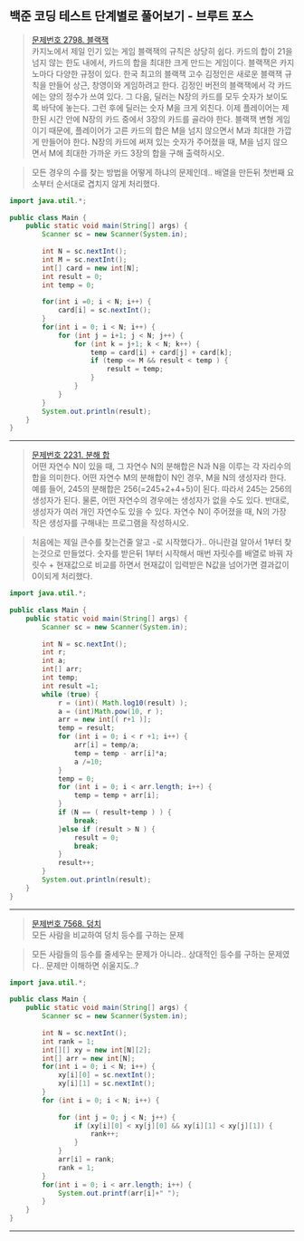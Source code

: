 ## 백준 코딩 테스트 단계별로 풀어보기 - 브루트 포스

>[문제번호 2798. 블랙잭](https://www.acmicpc.net/problem/2798)   
>카지노에서 제일 인기 있는 게임 블랙잭의 규칙은 상당히 쉽다. 카드의 합이 21을 넘지 않는 한도 내에서, 카드의 합을 최대한 크게 만드는 게임이다. 블랙잭은 카지노마다 다양한 규정이 있다.
>한국 최고의 블랙잭 고수 김정인은 새로운 블랙잭 규칙을 만들어 상근, 창영이와 게임하려고 한다.
>김정인 버전의 블랙잭에서 각 카드에는 양의 정수가 쓰여 있다. 그 다음, 딜러는 N장의 카드를 모두 숫자가 보이도록 바닥에 놓는다. 그런 후에 딜러는 숫자 M을 크게 외친다.
>이제 플레이어는 제한된 시간 안에 N장의 카드 중에서 3장의 카드를 골라야 한다. 블랙잭 변형 게임이기 때문에, 플레이어가 고른 카드의 합은 M을 넘지 않으면서 M과 최대한 가깝게 만들어야 한다.
>N장의 카드에 써져 있는 숫자가 주어졌을 때, M을 넘지 않으면서 M에 최대한 가까운 카드 3장의 합을 구해 출력하시오.

> 모든 경우의 수를 찾는 방법을 어떻게 하냐의 문제인데.. 배열을 만든뒤 첫번째 요소부터 순서대로 겹치지 않게 처리했다.
```JAVA
import java.util.*;
 
public class Main {
	public static void main(String[] args) {
		Scanner sc = new Scanner(System.in);
		
		int N = sc.nextInt();
		int M = sc.nextInt();
		int[] card = new int[N];
		int result = 0;
		int temp = 0;
		
		for(int i =0; i < N; i++) {
			card[i] = sc.nextInt();
		}		
		for(int i = 0; i < N; i++) {			
			for (int j = i+1; j < N; j++) {				
				for (int k = j+1; k < N; k++) {
					temp = card[i] + card[j] + card[k];
					if (temp <= M && result < temp ) {
						result = temp;
					}
				}
			}
		}
		System.out.println(result);
	}
}
```
---
>[문제번호 2231. 분해 합](https://www.acmicpc.net/problem/2231)   
>어떤 자연수 N이 있을 때, 그 자연수 N의 분해합은 N과 N을 이루는 각 자리수의 합을 의미한다. 어떤 자연수 M의 분해합이 N인 경우, M을 N의 생성자라 한다. 예를 들어, 245의 분해합은 256(=245+2+4+5)이 된다. 따라서 245는 256의 생성자가 된다. 물론, 어떤 자연수의 경우에는 생성자가 없을 수도 있다. 반대로, 생성자가 여러 개인 자연수도 있을 수 있다.
>자연수 N이 주어졌을 때, N의 가장 작은 생성자를 구해내는 프로그램을 작성하시오.

> 처음에는 제일 큰수를 찾는건줄 알고 -로 시작했다가.. 아니란걸 알아서 1부터 찾는것으로 만들었다. 숫자를 받은뒤 1부터 시작해서 매번 자릿수를 배열로 바꿔 자릿수 + 현재값으로 비교를 하면서 현재값이 입력받은 N값을 넘어가면 결과값이 0이되게 처리했다.
```JAVA
import java.util.*;
 
public class Main {
	public static void main(String[] args) {
		Scanner sc = new Scanner(System.in);
		
		int N = sc.nextInt();
		int r;
		int a;
		int[] arr;
		int temp;
		int result =1;
		while (true) {
			r = (int)( Math.log10(result) );
			a = (int)Math.pow(10, r );
			arr = new int[( r+1 )];
			temp = result;
			for (int i = 0; i < r +1; i++) {
				arr[i] = temp/a;
				temp = temp - arr[i]*a;
				a /=10;
			}
			temp = 0;
			for (int i = 0; i < arr.length; i++) {
				temp = temp + arr[i];
			}
			if (N == ( result+temp ) ) {
				break;
			}else if (result > N ) {
				result = 0;
				break;
			}
			result++;
		}
		System.out.println(result);
	}
}
```
---
>[문제번호 7568. 덩치](https://www.acmicpc.net/problem/7568)   
> 모든 사람을 비교하여 덩치 등수를 구하는 문제

> 모든 사람들의 등수를 줄세우는 문제가 아니라.. 상대적인 등수를 구하는 문제였다.. 문제만 이해하면 쉬울지도..?
```JAVA
import java.util.*;
 
public class Main {
	public static void main(String[] args) {
		Scanner sc = new Scanner(System.in);
		
		int N = sc.nextInt();
		int rank = 1;
		int[][] xy = new int[N][2];
		int[] arr = new int[N];
		for(int i = 0; i < N; i++) {
			xy[i][0] = sc.nextInt();
			xy[i][1] = sc.nextInt();
		}		
		for (int i = 0; i < N; i++) {
			
			for (int j = 0; j < N; j++) {
				if (xy[i][0] < xy[j][0] && xy[i][1] < xy[j][1]) {					
					rank++;					
				}
			}
			arr[i] = rank;
			rank = 1;
		}
		for(int i = 0; i < arr.length; i++) {
			System.out.printf(arr[i]+" ");
		}
	}
}
```
---